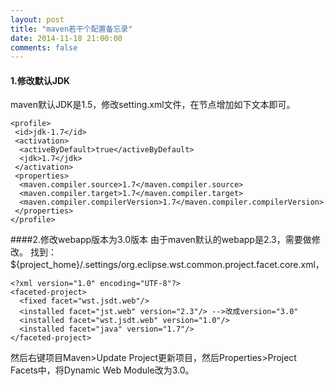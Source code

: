```yaml
---
layout: post
title: "maven若干个配置备忘录"
date: 2014-11-18 21:00:00
comments: false
---
```

#### 1.修改默认JDK
maven默认JDK是1.5，修改setting.xml文件，在<profiles>节点增加如下文本即可。

	<profile>
	 <id>jdk-1.7</id>
	 <activation>
	  <activeByDefault>true</activeByDefault>
	  <jdk>1.7</jdk>
	 </activation>
	 <properties>
	  <maven.compiler.source>1.7</maven.compiler.source>
	  <maven.compiler.target>1.7</maven.compiler.target>
	  <maven.compiler.compilerVersion>1.7</maven.compiler.compilerVersion>
	 </properties>
	</profile>

####2.修改webapp版本为3.0版本
由于maven默认的webapp是2.3，需要做修改。
找到：${project_home}/.settings/org.eclipse.wst.common.project.facet.core.xml， 

	<?xml version="1.0" encoding="UTF-8"?>
	<faceted-project>
	  <fixed facet="wst.jsdt.web"/>
	  <installed facet="jst.web" version="2.3"/> -->改成version="3.0"
	  <installed facet="wst.jsdt.web" version="1.0"/>
	  <installed facet="java" version="1.7"/>
	</faceted-project>
	
然后右键项目Maven>Update Project更新项目，然后Properties>Project Facets中，将Dynamic Web Module改为3.0。